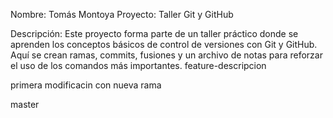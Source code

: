 Nombre: Tomás Montoya
Proyecto: Taller Git y GitHub

Descripción:
Este proyecto forma parte de un taller práctico donde se aprenden los conceptos básicos de control de versiones con Git y GitHub. 
Aquí se crean ramas, commits, fusiones y un archivo de notas para reforzar el uso de los comandos más importantes.
feature-descripcion


primera modificacin con nueva rama
 
master
